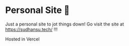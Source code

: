 # Personal Site 📄

Just a personal site to jot things down! Go visit the site at https://sudhansu.tech/ !!!

Hosted in Vercel
